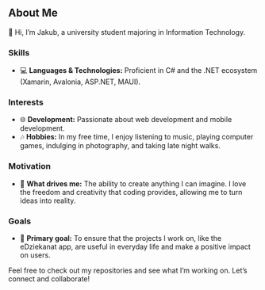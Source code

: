 ## About Me

👋 Hi, I’m Jakub, a university student majoring in Information Technology.

### Skills
- 💻 **Languages & Technologies:** Proficient in C# and the .NET ecosystem (Xamarin, Avalonia, ASP.NET, MAUI).

### Interests
- 🌐 **Development:** Passionate about web development and mobile development.
- 🎶 **Hobbies:** In my free time, I enjoy listening to music, playing computer games, indulging in photography, and taking late night walks.

### Motivation
- 🚀 **What drives me:** The ability to create anything I can imagine. I love the freedom and creativity that coding provides, allowing me to turn ideas into reality.

### Goals
- 🎯 **Primary goal:** To ensure that the projects I work on, like the eDziekanat app, are useful in everyday life and make a positive impact on users.

Feel free to check out my repositories and see what I’m working on. Let’s connect and collaborate!


<!--
**folate/folate** is a ✨ _special_ ✨ repository because its `README.md` (this file) appears on your GitHub profile.

Here are some ideas to get you started:

- 🔭 I’m currently working on ...
- 🌱 I’m currently learning ...
- 👯 I’m looking to collaborate on ...
- 🤔 I’m looking for help with ...
- 💬 Ask me about ...
- 📫 How to reach me: ...
- 😄 Pronouns: ...
- ⚡ Fun fact: ...
-->
